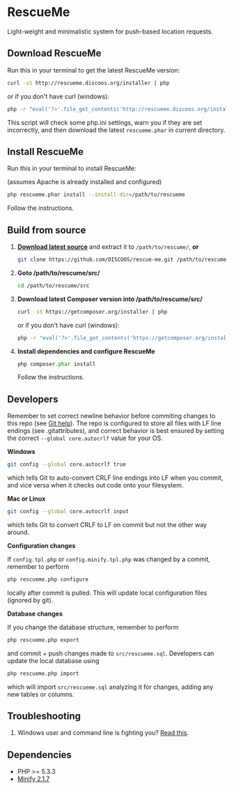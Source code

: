 RescueMe
========

Light-weight and minimalistic system for push-based location requests.

Download RescueMe
-----------------

Run this in your terminal to get the latest RescueMe version:

```bash
curl -sS http://rescueme.discoos.org/installer | php
```

or if you don't have curl (windows):

```bash
php -r "eval('?>'.file_get_contents('http://rescueme.discoos.org/installer'));"
```    
This script will check some php.ini settings, warn you if they are set incorrectly, 
and then download the latest `rescueme.phar` in current directory. 

Install RescueMe
----------------

Run this in your terminal to install RescueMe:

(assumes Apache is already installed and configured)

```bash
php rescueme.phar install --install-dir=/path/to/rescueme
```

Follow the instructions.

Build from source
-----------------

1. **<a href="https://github.com/DISCOOS/rescue-me/archive/master.zip">Download latest source</a>** and extract it to `/path/to/rescume/`, **or**
    ```bash
    git clone https://github.com/DISCOOS/rescue-me.git /path/to/rescume/
    ```

2. **Goto /path/to/rescume/src/**

    ```bash
    cd /path/to/rescume/src
    ```
    
2. **Download latest Composer version into /path/to/rescume/src/**

    ```bash
    curl -sS https://getcomposer.org/installer | php
    ```
    
    or if you don't have curl (windows):
    
    ```bash
    php -r "eval('?>'.file_get_contents('https://getcomposer.org/installer'));"
    ```    

3. **Install dependencies and configure RescueMe**

    ```php
    php composer.phar install
    ```
    
    Follow the instructions.

Developers
----------

Remember to set correct newline behavior before commiting changes to this repo 
(see [Git help](https://help.github.com/articles/dealing-with-line-endings)). The repo 
is configured to store all files with LF line endings (see .gitattributes), and correct 
behavior is best ensured by setting the correct `--global core.autocrlf` value for your OS. 

**Windows**
```bash
git config --global core.autocrlf true
```
which tells Git to auto-convert CRLF line endings into LF when you commit, and vice 
versa when it checks out code onto your filesystem.

**Mac or Linux**
```bash
git config --global core.autocrlf input
```
which tells Git to convert CRLF to LF on commit but not the other way around.

**Configuration changes**

If `config.tpl.php` or `config.minify.tpl.php` was changed by a commit, remember to perform
```bash
php rescueme.php configure
```
locally after commit is pulled. This will update local configuration files (ignored by git).

**Database changes**

If you change the database structure, remember to perform
```bash
php rescueme.php export
```
and commit + push changes made to `src/rescueme.sql`. Developers can update the local 
database using
```bash
php rescueme.php import
```
which will import `src/rescueme.sql` analyzing it for changes, adding any new tables or columns. 


Troubleshooting
---------------

1. Windows user and command line is fighting you? [Read this](http://php.net/manual/en/install.windows.commandline.php).

Dependencies
------------

* PHP >= 5.3.3
* [Minify 2.1.7](https://minify.googlecode.com/files/minify-2.1.7.zip)
